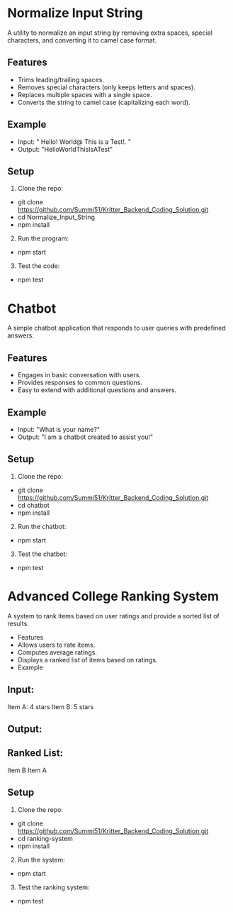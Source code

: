 # Normalize Input String
A utility to normalize an input string by removing extra spaces, special characters, and converting it to camel case format.

## Features
- Trims leading/trailing spaces.
- Removes special characters (only keeps letters and spaces).
- Replaces multiple spaces with a single space.
- Converts the string to camel case (capitalizing each word).
## Example
- Input:
" Hello! World@ This is a Test!. "
- Output:
"HelloWorldThisIsATest"

## Setup
1. Clone the repo:
- git clone https://github.com/Summi51/Kritter_Backend_Coding_Solution.git
- cd Normalize_Input_String
- npm install

2. Run the program:
- npm start
  
3. Test the code:
- npm test

# Chatbot
A simple chatbot application that responds to user queries with predefined answers.

## Features
- Engages in basic conversation with users.
- Provides responses to common questions.
- Easy to extend with additional questions and answers.
  
## Example
- Input:
"What is your name?"
- Output:
"I am a chatbot created to assist you!"

## Setup
1. Clone the repo:
- git clone https://github.com/Summi51/Kritter_Backend_Coding_Solution.git
- cd chatbot
- npm install
  
2. Run the chatbot:
- npm start
  
3. Test the chatbot:
- npm test

  
# Advanced College Ranking System
A system to rank items based on user ratings and provide a sorted list of results.

- Features
- Allows users to rate items.
- Computes average ratings.
- Displays a ranked list of items based on ratings.
- Example
## Input:

Item A: 4 stars
Item B: 5 stars

## Output:

## Ranked List:
Item B
Item A

## Setup
1. Clone the repo:
- git clone https://github.com/Summi51/Kritter_Backend_Coding_Solution.git
- cd ranking-system
- npm install
  
2. Run the system:
- npm start
  
3. Test the ranking system:
- npm test

